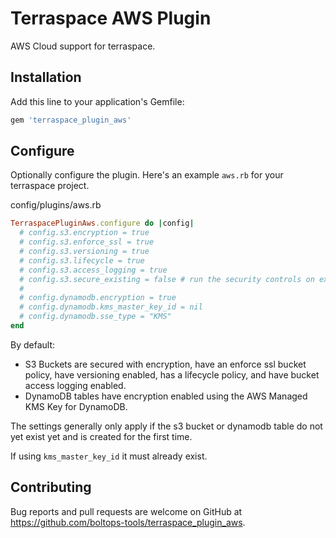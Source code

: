 # Terraspace AWS Plugin

AWS Cloud support for terraspace.

## Installation

Add this line to your application's Gemfile:

```ruby
gem 'terraspace_plugin_aws'
```

## Configure

Optionally configure the plugin. Here's an example `aws.rb` for your terraspace project.

config/plugins/aws.rb

```ruby
TerraspacePluginAws.configure do |config|
  # config.s3.encryption = true
  # config.s3.enforce_ssl = true
  # config.s3.versioning = true
  # config.s3.lifecycle = true
  # config.s3.access_logging = true
  # config.s3.secure_existing = false # run the security controls on existing buckets. by default, only run on newly created bucket the first time
  #
  # config.dynamodb.encryption = true
  # config.dynamodb.kms_master_key_id = nil
  # config.dynamodb.sse_type = "KMS"
end
```

By default:

* S3 Buckets are secured with encryption, have an enforce ssl bucket policy, have versioning enabled, has a lifecycle policy, and have bucket access logging enabled.
* DynamoDB tables have encryption enabled using the AWS Managed KMS Key for DynamoDB.

The settings generally only apply if the s3 bucket or dynamodb table do not yet exist yet and is created for the first time.

If using `kms_master_key_id` it must already exist.

## Contributing

Bug reports and pull requests are welcome on GitHub at https://github.com/boltops-tools/terraspace_plugin_aws.
